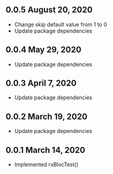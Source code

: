 ## 0.0.5 August 20, 2020
* Change skip default value from 1 to 0
* Update package dependencies

## 0.0.4 May 29, 2020
* Update package dependencies

## 0.0.3 April 7, 2020
* Update package dependencies

## 0.0.2 March 19, 2020
* Update package dependencies

## 0.0.1 March 14, 2020
* Implemented rxBlocTest()
